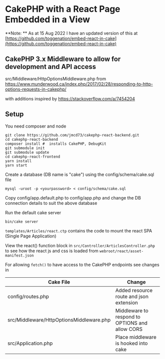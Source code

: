 # CakePHP with a React Page Embedded in a View

**Note: ** As at 15 Aug 2022 I have an updated version of this at [https://github.com/toggenation/embed-react-in-cake](https://github.com/toggenation/embed-react-in-cake)

## CakePHP 3.x Middleware to allow for development and API access
src/Middleware/HttpOptionsMiddleware.php
from https://www.munderwood.ca/index.php/2017/02/28/responding-to-http-options-requests-in-cakephp/

with additions inspired by https://stackoverflow.com/a/7454204

## Setup

You need composer and node

```
git clone https://github.com/jmcd73/cakephp-react-backend.git
cd cakephp-react-backend
composer install #  installs CakePHP, DebugKit
git submodule init
git submodule update
cd cakephp-react-frontend
yarn install
yarn start
```

Create a database (DB name is "cake") using the config/schema/cake.sql file

```
mysql -uroot -p <yourpassword> < config/schema/cake.sql
```

Copy config/app.default.php to config/app.php and change the DB connection details to suit the above database

Run the default cake server
```
bin/cake server
```



`templates/Articles/react.ctp` contains the code to mount the react SPA (Single Page Application)

View the react() function block in `src/Controller/ArticlesController.php` to see how the react js and css is loaded from `webroot/react/asset-manifest.json`

For allowing `fetch()` to have access to the CakePHP endpoints see changes in

Cake File | Change |
---------|----------|
config/routes.php | Added resource route and json extension |
src/Middleware/HttpOptionsMiddleware.php | Middleware to respond to OPTIONS and allow CORS
src/Application.php | Place middleware is hooked into cake |

